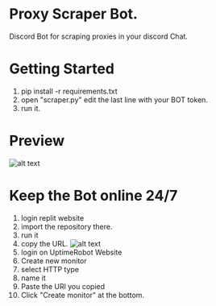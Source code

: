 # Proxy Scraper Bot.
Discord Bot for scraping proxies in your discord Chat.
# Getting Started
1. pip install -r requirements.txt
2. open "scraper.py" edit the last line with your BOT token.
3. run it.
# Preview
  ![alt text](https://i.ibb.co/BfZmzdW/Screenshot-2021-12-21-103914.png)
  

# Keep the Bot online 24/7
1. login replit website
2. import the repository there.
3. run it 
4. copy the URL.
   ![alt text](https://i.ibb.co/C15XTsn/Screenshot-2021-12-21-103710.png)
5. login on UptimeRobot Website
6. Create new monitor 
7. select HTTP type
8. name it 
9. Paste the URl you copied
10. Click "Create monitor" at the bottom.
